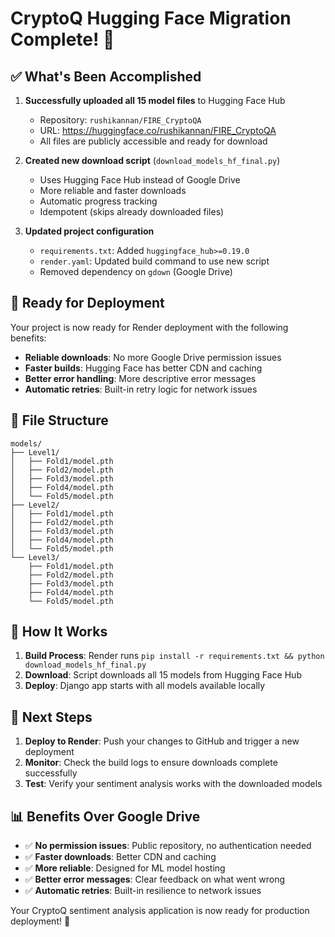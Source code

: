 # CryptoQ Hugging Face Migration Complete! 🎉

## ✅ What's Been Accomplished

1. **Successfully uploaded all 15 model files** to Hugging Face Hub
   - Repository: `rushikannan/FIRE_CryptoQA`
   - URL: https://huggingface.co/rushikannan/FIRE_CryptoQA
   - All files are publicly accessible and ready for download

2. **Created new download script** (`download_models_hf_final.py`)
   - Uses Hugging Face Hub instead of Google Drive
   - More reliable and faster downloads
   - Automatic progress tracking
   - Idempotent (skips already downloaded files)

3. **Updated project configuration**
   - `requirements.txt`: Added `huggingface_hub>=0.19.0`
   - `render.yaml`: Updated build command to use new script
   - Removed dependency on `gdown` (Google Drive)

## 🚀 Ready for Deployment

Your project is now ready for Render deployment with the following benefits:

- **Reliable downloads**: No more Google Drive permission issues
- **Faster builds**: Hugging Face has better CDN and caching
- **Better error handling**: More descriptive error messages
- **Automatic retries**: Built-in retry logic for network issues

## 📁 File Structure

```
models/
├── Level1/
│   ├── Fold1/model.pth
│   ├── Fold2/model.pth
│   ├── Fold3/model.pth
│   ├── Fold4/model.pth
│   └── Fold5/model.pth
├── Level2/
│   ├── Fold1/model.pth
│   ├── Fold2/model.pth
│   ├── Fold3/model.pth
│   ├── Fold4/model.pth
│   └── Fold5/model.pth
└── Level3/
    ├── Fold1/model.pth
    ├── Fold2/model.pth
    ├── Fold3/model.pth
    ├── Fold4/model.pth
    └── Fold5/model.pth
```

## 🔧 How It Works

1. **Build Process**: Render runs `pip install -r requirements.txt && python download_models_hf_final.py`
2. **Download**: Script downloads all 15 models from Hugging Face Hub
3. **Deploy**: Django app starts with all models available locally

## 🎯 Next Steps

1. **Deploy to Render**: Push your changes to GitHub and trigger a new deployment
2. **Monitor**: Check the build logs to ensure downloads complete successfully
3. **Test**: Verify your sentiment analysis works with the downloaded models

## 📊 Benefits Over Google Drive

- ✅ **No permission issues**: Public repository, no authentication needed
- ✅ **Faster downloads**: Better CDN and caching
- ✅ **More reliable**: Designed for ML model hosting
- ✅ **Better error messages**: Clear feedback on what went wrong
- ✅ **Automatic retries**: Built-in resilience to network issues

Your CryptoQ sentiment analysis application is now ready for production deployment! 🚀

